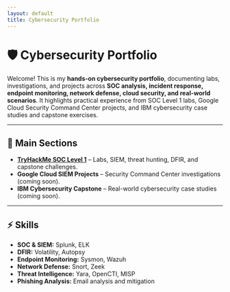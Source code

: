 ```yaml
---
layout: default
title: Cybersecurity Portfolio
---
```


# 🛡️ Cybersecurity Portfolio

Welcome! This is my **hands-on cybersecurity portfolio**, documenting labs, investigations, and projects across **SOC analysis, incident response, endpoint monitoring, network defense, cloud security, and real-world scenarios**. It highlights practical experience from SOC Level 1 labs, Google Cloud Security Command Center projects, and IBM cybersecurity case studies and capstone exercises.

---

## 📂 Main Sections

- **[TryHackMe SOC Level 1](SOC-Level-1-THM/README.md)** – Labs, SIEM, threat hunting, DFIR, and capstone challenges.  
- **Google Cloud SIEM Projects** – Security Command Center investigations (coming soon).  
- **IBM Cybersecurity Capstone** – Real-world cybersecurity case studies (coming soon).

---

## ⚡ Skills

- **SOC & SIEM:** Splunk, ELK  
- **DFIR:** Volatility, Autopsy  
- **Endpoint Monitoring:** Sysmon, Wazuh  
- **Network Defense:** Snort, Zeek  
- **Threat Intelligence:** Yara, OpenCTI, MISP  
- **Phishing Analysis:** Email analysis and mitigation

